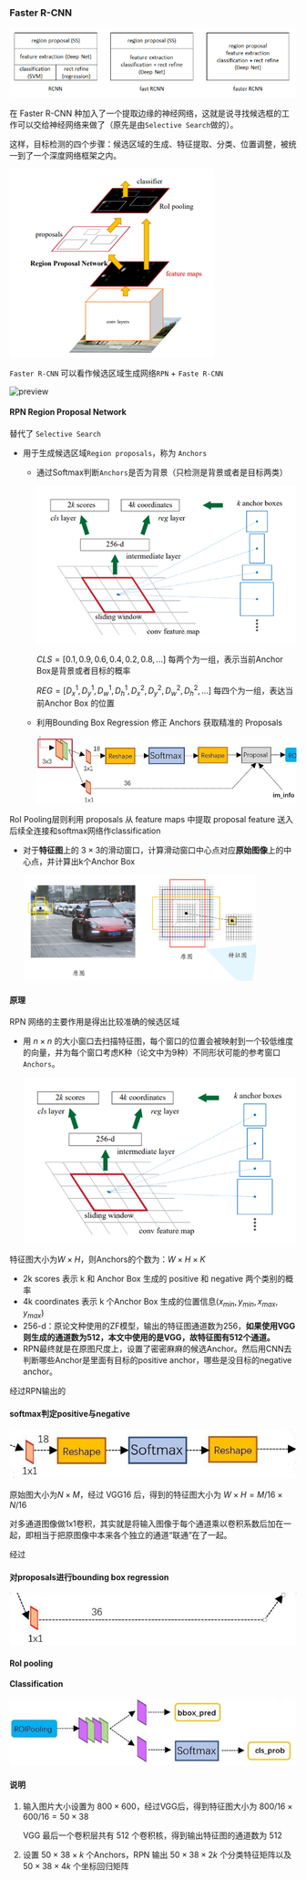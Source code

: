 ### Faster R-CNN

![img](Image/f279e40d8f02f4255cd64c83d9c9732b.png)

在 Faster R-CNN 种加入了一个提取边缘的神经网络，这就是说寻找候选框的工作可以交给神经网络来做了（原先是由`Selective Search`做的）。

这样，目标检测的四个步骤：候选区域的生成、特征提取、分类、位置调整，被统一到了一个深度网络框架之内。

![image-20211003152849160](Image/image-20211003152849160.png)

`Faster R-CNN` 可以看作候选区域生成网络`RPN` + `Faste R-CNN`

![preview](https://pic4.zhimg.com/v2-e64a99b38f411c337f538eb5f093bdf3_r.jpg)



#### RPN Region Proposal Network

替代了 `Selective Search`

- 用于生成候选区域`Region proposals`，称为 `Anchors`

  - 通过Softmax判断`Anchors`是否为背景（只检测是背景或者是目标两类）

    <img src="Image/image-20211003154056828.png" alt="image-20211003154056828" style="zoom:80%;" />

    $CLS = [0.1, 0.9, 0.6, 0.4, 0.2, 0.8, ...]$ 每两个为一组，表示当前Anchor Box是背景或者目标的概率

    $REG = [D_x^1, D_y^1, D_w^1, D_h^1, D_x^2, D_y^2, D_w^2, D_h^2, ...]$ 每四个为一组，表达当前Anchor Box 的位置

    

  - 利用Bounding Box Regression 修正 Anchors 获取精准的 Proposals

    ![img](Image/v2-1908feeaba591d28bee3c4a754cca282_720w.jpg)



RoI Pooling层则利用 proposals 从 feature maps 中提取 proposal feature 送入后续全连接和softmax网络作classification



- 对于**特征图**上的 $3 \times 3$的滑动窗口，计算滑动窗口中心点对应**原始图像**上的中心点，并计算出k个Anchor Box

  <img src="Image/image-20211003210302402.png" alt="image-20211003210302402" style="zoom:40%;" />

  



#### 原理

RPN 网络的主要作用是得出比较准确的候选区域

- 用 $n \times n$ 的大小窗口去扫描特征图，每个窗口的位置会被映射到一个较低维度的向量，并为每个窗口考虑K种（论文中为9种）不同形状可能的参考窗口`Anchors`。

  ![image-20211003154056828](Image/image-20211003154056828.png)

特征图大小为$W \times H$，则Anchors的个数为：$W \times H \times K$

- 2k scores 表示 k 和 Anchor Box 生成的 positive 和 negative 两个类别的概率
- 4k coordinates 表示 k 个Anchor Box 生成的位置信息$(x_{min}, y_{min}, x_{max}, y_{max})$
- 256-d：原论文种使用的ZF模型，输出的特征图通道数为256，**如果使用VGG则生成的通道数为512，本文中使用的是VGG，故特征图有512个通道。**
- RPN最终就是在原图尺度上，设置了密密麻麻的候选Anchor。然后用CNN去判断哪些Anchor是里面有目标的positive anchor，哪些是没目标的negative anchor。



经过RPN输出的



#### softmax判定positive与negative

![img](Image/v2-1ab4b6c3dd607a5035b5203c76b078f3_720w.jpg)

原始图大小为$N \times M$，经过 VGG16 后，得到的特征图大小为 $W \times H = M/16 \times N/16$

对多通道图像做1x1卷积，其实就是将输入图像于每个通道乘以卷积系数后加在一起，即相当于把原图像中本来各个独立的通道“联通”在了一起。



经过



#### 对proposals进行bounding box regression

![img](Image/v2-8241c8076d60156248916fe2f1a5674a_720w.jpg)





#### RoI pooling





#### Classification

![preview](Image/v2-9377a45dc8393d546b7b52a491414ded_r.jpg)















#### 说明

1. 输入图片大小设置为 $800 \times 600$，经过VGG后，得到特征图大小为 $800/16 \times 600/16 = 50 \times 38$

   VGG 最后一个卷积层共有 512 个卷积核，得到输出特征图的通道数为 $512$

2. 设置 $50 \times 38 \times k$ 个Anchors，RPN 输出 $50 \times 38 \times 2k$ 个分类特征矩阵以及$50 \times 38 \times 4k$  个坐标回归矩阵

